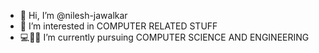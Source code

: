 - 👋 Hi, I’m @nilesh-jawalkar
- 👀 I’m interested in COMPUTER RELATED STUFF
- 💻🧑‍💻 I’m currently pursuing COMPUTER SCIENCE AND ENGINEERING


<!---
nilesh-jawalkar/nilesh-jawalkar is a ✨ special ✨ repository because its `README.md` (this file) appears on your GitHub profile.
You can click the Preview link to take a look at your changes.
--->
<!-- ## My Stats

